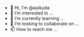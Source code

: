 - 👋 Hi, I’m @asikuda
- 👀 I’m interested in ...
- 🌱 I’m currently learning ...
- 💞️ I’m looking to collaborate on ...
- 📫 How to reach me ...

<!---
asikuda/asikuda is a ✨ special ✨ repository because its `README.md` (this file) appears on your GitHub profile.
You can click the Preview link to take a look at your changes.
--->
